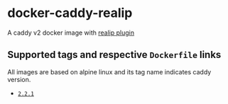 # docker-caddy-realip

A caddy v2 docker image with [realip plugin](https://github.com/kirsch33/realip)

## Supported tags and respective `Dockerfile` links

All images are based on alpine linux and its tag name indicates caddy version.

* [`2.2.1`](https://github.com/kyori19/docker-caddy-realip/blob/2.2.1/Dockerfile)
